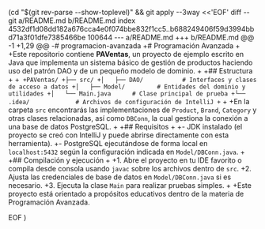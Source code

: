 (cd "$(git rev-parse --show-toplevel)" && git apply --3way <<'EOF' 
diff --git a/README.md b/README.md
index 4532df1d08dd182a676cca4e0f074bbe832f1cc5..b688249406f59d3994bbd71a3f01dfe7385466be 100644
--- a/README.md
+++ b/README.md
@@ -1 +1,29 @@
-# programacion-avanzada
+# Programación Avanzada
+
+Este repositorio contiene **PAVentas**, un proyecto de ejemplo escrito en Java que implementa un sistema básico de gestión de productos haciendo uso del patrón DAO y de un pequeño modelo de dominio.
+
+## Estructura
+
+```
+PAVentas/
+├── src/
+│   ├── DAO/           # Interfaces y clases de acceso a datos
+│   ├── Model/         # Entidades del dominio y utilidades
+│   └── Main.java      # Clase principal de prueba
+└── .idea/             # Archivos de configuración de IntelliJ
+```
+
+En la carpeta `src` encontrarás las implementaciones de `Product`, `Brand`, `Category` y otras clases relacionadas, así como `DBConn`, la cual gestiona la conexión a una base de datos PostgreSQL.
+
+## Requisitos
+
+- JDK instalado (el proyecto se creó con IntelliJ y puede abrirse directamente con esta herramienta).
+- PostgreSQL ejecutándose de forma local en `localhost:5432` según la configuración indicada en `Model/DBConn.java`.
+
+## Compilación y ejecución
+
+1. Abre el proyecto en tu IDE favorito o compila desde consola usando `javac` sobre los archivos dentro de `src`.
+2. Ajusta las credenciales de base de datos en `Model/DBConn.java` si es necesario.
+3. Ejecuta la clase `Main` para realizar pruebas simples.
+
+Este proyecto está orientado a propósitos educativos dentro de la materia de Programación Avanzada.
 
EOF
)
